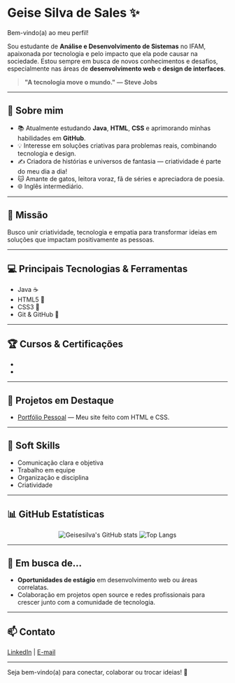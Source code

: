 # Geise Silva de Sales ✨

Bem-vindo(a) ao meu perfil!

Sou estudante de **Análise e Desenvolvimento de Sistemas** no IFAM, apaixonada por tecnologia e pelo impacto que ela pode causar na sociedade. Estou sempre em busca de novos conhecimentos e desafios, especialmente nas áreas de **desenvolvimento web** e **design de interfaces**.

> **"A tecnologia move o mundo." — Steve Jobs**

---

## 🎯 Sobre mim

- 📚 Atualmente estudando **Java**, **HTML**, **CSS** e aprimorando minhas habilidades em **GitHub**.
- 💡 Interesse em soluções criativas para problemas reais, combinando tecnologia e design.
- ✍️ Criadora de histórias e universos de fantasia — criatividade é parte do meu dia a dia!
- 🐱 Amante de gatos, leitora voraz, fã de séries e apreciadora de poesia.
- 🌐 Inglês intermediário.

---

## 🚀 Missão

Busco unir criatividade, tecnologia e empatia para transformar ideias em soluções que impactam positivamente as pessoas.

---

## 💻 Principais Tecnologias & Ferramentas

- Java ☕
- HTML5 📄
- CSS3 🎨
- Git & GitHub 🐙

---

## 🏆 Cursos & Certificações

-
-

---

## 📁 Projetos em Destaque

- [Portfólio Pessoal](https://github.com/Geisesilva/elas-site.git) — Meu site feito com HTML e CSS.

---

## 🤝 Soft Skills

- Comunicação clara e objetiva
- Trabalho em equipe
- Organização e disciplina
- Criatividade

---

## 📊 GitHub Estatísticas

<div align="center">

![Geisesilva's GitHub stats](https://github-readme-stats.vercel.app/api?username=Geisesilva&show_icons=true&theme=tokyonight&locale=pt-br)
![Top Langs](https://github-readme-stats.vercel.app/api/top-langs/?username=Geisesilva&layout=compact&theme=tokyonight&locale=pt-br)

</div>

---

## 🌱 Em busca de...

- **Oportunidades de estágio** em desenvolvimento web ou áreas correlatas.
- Colaboração em projetos open source e redes profissionais para crescer junto com a comunidade de tecnologia.

---

## 📫 Contato

[LinkedIn](https://www.linkedin.com/in/seu-usuario/) | [E-mail](geisesilva4013@gmail.com)

---

Seja bem-vindo(a) para conectar, colaborar ou trocar ideias! 🚀
